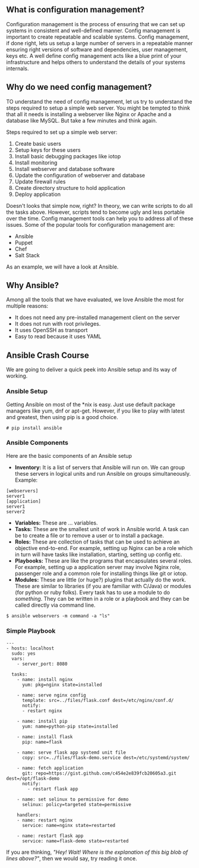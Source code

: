 ## What is configuration management?
Configuration management is the process of ensuring that we can set up systems in consistent and well-defined manner. Config management is important to create repeatable and scalable systems. Config management, if done right, lets us setup a large number of servers in a repeatable manner ensuring right versions of software and dependencies, user management, keys etc. A well define config management acts like a blue print of your infrastructure and helps others to understand the details of your systems internals.

## Why do we need config management?
TO understand the need of config management, let us try to understand the steps required to setup a simple web server. You might be tempted to think that all it needs is installing a webserver like Nginx or Apache and a database like MySQL. But take a few minutes and think again.

Steps required to set up a simple web server:
1. Create basic users
2. Setup keys for these users
3. Install basic debugging packages like iotop
4. Install monitoring
5. Install webserver and database software
6. Update the configuration of webserver and database
7. Update firewall rules
8. Create directory structure to hold application
9. Deploy application


Doesn't looks that simple now, right? In theory, we can write scripts to do all the tasks above. However, scripts tend to become ugly and less portable over the time. Config management tools can help you to address all of these issues. Some of the popular tools for configuration management are:

* Ansible
* Puppet
* Chef
* Salt Stack

As an example, we will have a look at Ansible.
## Why Ansible?
Among all the tools that we have evaluated, we love Ansible the most for multiple reasons:
* It does not need any pre-installed management client on the server
* It does not run with root privileges.
* It uses OpenSSH as transport
* Easy to read because it uses YAML
 
## Ansible Crash Course
We are going to deliver a quick peek into Ansible setup and its way of working.

### Ansible Setup
Getting Ansible on most of the *nix is easy. Just use default package managers like yum, dnf or apt-get.
However, if you like to play with latest and greatest, then using pip is a good choice.

```# pip install ansible```

### Ansible Components
Here are the basic components of an Ansible setup
* **Inventory:** It is a list of servers that Ansible will run on. We can group these servers in logical units and run Ansible on groups simultaneously. Example:
```
[webservers]
server1
[application]
server1
server2
```
* **Variables:** These are ... variables.
* **Tasks:** These are the smallest unit of work in Ansible world. A task can be to create a file or to remove a user or to install a package.
* **Roles:** These are collection of tasks that can be used to achieve an objective end-to-end. For example, setting up Nginx can be a role which in turn will have tasks like installation, starting, setting up config etc.
* **Playbooks:** These are like the programs that encapsulates several roles. For example, setting up a application server may involve Nginx role, passenger role and a common role for installing things like git or iotop.
* **Modules:** These are little (or huge?) plugins that actually do the work. These are similar to libraries (if you are familiar with C/Java) or modules (for python or ruby folks). Every task has to use a module to do *something*. They can be written in a role or a playbook and they can be called directly via command line.
```
$ ansible webservers -m command -a "ls"
```

### Simple Playbook
```
---
- hosts: localhost
  sudo: yes
  vars:
    - server_port: 8080

  tasks:
    - name: install nginx
      yum: pkg=nginx state=installed

    - name: serve nginx config
      template: src=../files/flask.conf dest=/etc/nginx/conf.d/
      notify:
      - restart nginx

    - name: install pip
      yum: name=python-pip state=installed

    - name: install flask
      pip: name=flask

    - name: serve flask app systemd unit file
      copy: src=../files/flask-demo.service dest=/etc/systemd/system/

    - name: fetch application
      git: repo=https://gist.github.com/c454e2e839fcb20605a3.git dest=/opt/flask-demo
      notify:
        - restart flask app

    - name: set selinux to permissive for demo
      selinux: policy=targeted state=permissive

    handlers:
    - name: restart nginx
      service: name=nginx state=restarted

    - name: restart flask app
      service: name=flask-demo state=restarted
```

If you are thinking, *"Hey! Wait! Where is the explanation of this big blob of lines above?"*, then we would say, try reading it once.
